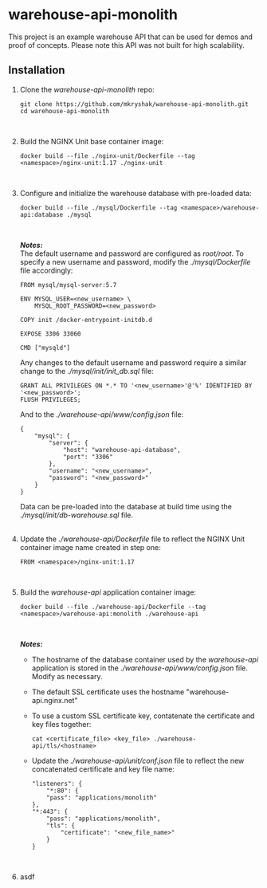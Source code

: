 # warehouse-api-monolith
This project is an example warehouse API that can be used for demos and proof of concepts. Please note this API was not built for high scalability.

## Installation ##
1. Clone the *warehouse-api-monolith* repo:
   
   ```
   git clone https://github.com/mkryshak/warehouse-api-monolith.git
   cd warehouse-api-monolith
   ```
   <br>
2. Build the NGINX Unit base container image:
   
   ```
   docker build --file ./nginx-unit/Dockerfile --tag <namespace>/nginx-unit:1.17 ./nginx-unit
   ```
   <br>
3. Configure and initialize the warehouse database with pre-loaded data:
   
   ```
   docker build --file ./mysql/Dockerfile --tag <namespace>/warehouse-api:database ./mysql
   ```
   <br>
   
   ***Notes:***   
   The default username and password are configured as *root/root*. To specify a new username and password, modify the *./mysql/Dockerfile* file accordingly:
   
   ```
   FROM mysql/mysql-server:5.7
   
   ENV MYSQL_USER=<new_username> \
       MYSQL_ROOT_PASSWORD=<new_password>
   
   COPY init /docker-entrypoint-initdb.d
   
   EXPOSE 3306 33060
   
   CMD ["mysqld"]
   ```
   
   Any changes to the default username and password require a similar change to the *./mysql/init/init_db.sql* file:
   
   ```
   GRANT ALL PRIVILEGES ON *.* TO '<new_username>'@'%' IDENTIFIED BY '<new_password>';
   FLUSH PRIVILEGES;
   ```
   
   And to the *./warehouse-api/www/config.json* file:
   
   ```
   {
       "mysql": {
           "server": {
               "host": "warehouse-api-database",
               "port": "3306"
           },
           "username": "<new_username>",
           "password": "<new_password>"
       }
   }
   ```
   
   Data can be pre-loaded into the database at build time using the *./mysql/init/db-warehouse.sql* file.   
   <br>
4. Update the *./warehouse-api/Dockerfile* file to reflect the NGINX Unit container image name created in step one:
   
   ```
   FROM <namespace>/nginx-unit:1.17
   ```
   <br>
5. Build the *warehouse-api* application container image:
   
   ```
   docker build --file ./warehouse-api/Dockerfile --tag <namespace>/warehouse-api:monolith ./warehouse-api
   ```
   <br>
   
   ***Notes:***
   - The hostname of the database container used by the *warehouse-api* application is stored in the *./warehouse-api/www/config.json* file. Modify as necessary.
   - The default SSL certificate uses the hostname "warehouse-api.nginx.net"
   - To use a custom SSL certificate key, contatenate the certificate and key files together:
     
     ```cat <certificate_file> <key_file> ./warehouse-api/tls/<hostname>```
       
   - Update the *./warehouse-api/unit/conf.json* file to reflect the new concatenated certificate and key file name:
     
     ```
     "listeners": {
         "*:80": {
         "pass": "applications/monolith"
     },
     "*:443": {
         "pass": "applications/monolith",
         "tls": {
             "certificate": "<new_file_name>"
         }
     }
     ```
     <br>  
6. asdf
